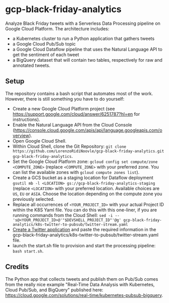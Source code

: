 # gcp-black-friday-analytics
Analyze Black Friday tweets with a Serverless Data Processing pipeline on Google Cloud Platform.
The architecture includes:
- a Kubernetes cluster to run a Python application that gathers tweets
- a Google Cloud Pub/Sub topic
- a Google Cloud Dataflow pipeline that uses the Natural Language API to get the sentiment of each tweet
- a BigQuery dataset that will contain two tables, respectively for raw and annotated tweets.

## Setup
The repository contains a bash script that automates most of the work. However, there is still something you have to do yourself:

- Create a new Google Cloud Platform project (see https://support.google.com/cloud/answer/6251787?hl=en for instructions).
- Enable the Natural Language API from the Cloud Console (https://console.cloud.google.com/apis/api/language.googleapis.com/overview).
- Open Google Cloud Shell.
- Within Cloud Shell, clone the Git Repository: `git clone https://github.com/LorenzoRidiNoovle/gcp-black-friday-analytics.git gcp-black-friday-analytics`.
- Set the Google Cloud Platform zone: `gcloud config set compute/zone <COMPUTE_ZONE>` (replace `<COMPUTE_ZONE>` with your preferred zone. You can list the available zones with `gcloud compute zones list`).
- Create a GCS bucket as a staging location for Dataflow deployment `gsutil mb -l <LOCATION> gs://gcp-black-friday-analytics-staging` (replace `<LOCATION>` with your preferred location. Available choices are `US`, `EU` or `ASIA`. Choose the location depending on the compute zone you previously selected.
- Replace all occurrences of `<YOUR_PROJECT_ID>` with your actual Project ID within the K8S Yaml file. You can do this with this one-liner, if you are running commands from the Cloud Shell: `sed -i -- 's@<YOUR_PROJECT_ID>@'"$DEVSHELL_PROJECT_ID"'@g' gcp-black-friday-analytics/k8s-twitter-to-pubsub/twitter-stream.yaml`
- [Create a Twitter application](https://apps.twitter.com/app/new) and paste the required information in the gcp-black-friday-analytics/k8s-twitter-to-pubsub/twitter-stream.yaml file.
- launch the start.sh file to provision and start the processing pipeline: `bash start.sh`.

## Credits
The Python app that collects tweets and publish them on Pub/Sub comes from the really nice example "Real-Time Data Analysis with Kubernetes, Cloud Pub/Sub, and BigQuery" published here: https://cloud.google.com/solutions/real-time/kubernetes-pubsub-bigquery.
